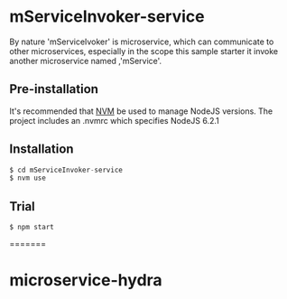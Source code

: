 # mServiceInvoker-service

By nature &#39;mServiceIvoker&#39; is microservice, which can communicate to other microservices, especially in the scope this sample starter it invoke another microservice named ,&#39;mService&#39;.

## Pre-installation

It's recommended that [NVM](https://github.com/creationix/nvm) be used to manage NodeJS versions.
The project includes an .nvmrc which specifies NodeJS 6.2.1

## Installation

```javascript
$ cd mServiceInvoker-service
$ nvm use
```

## Trial

```shell
$ npm start
```
=======
# microservice-hydra
